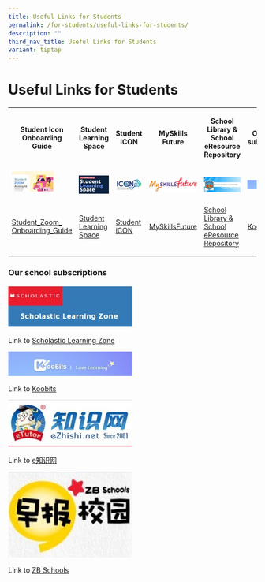 ```yaml
---
title: Useful Links for Students
permalink: /for-students/useful-links-for-students/
description: ""
third_nav_title: Useful Links for Students
variant: tiptap
---
```

<h1><strong>Useful Links for Students</strong></h1><table><tbody><tr><th rowspan="1" colspan="1"><p>Student Icon Onboarding Guide</p></th><th rowspan="1" colspan="1"><p>Student Learning Space</p></th><th rowspan="1" colspan="1"><p>Student iCON</p></th><th rowspan="1" colspan="1"><p>MySkills Future</p></th><th rowspan="1" colspan="1"><p>School Library &amp; School eResource Repository</p></th><th rowspan="1" colspan="1"><p>Our school subscriptions</p></th><th rowspan="1" colspan="1"><p>My Digital Skills Standard</p></th></tr><tr><td rowspan="1" colspan="1"><div class="isomer-image-wrapper"><img style="width:70%" height="auto" width="100%" src="/images/Student%20Zoom.jpg"></div></td><td rowspan="1" colspan="1"><p></p><div class="isomer-image-wrapper"><img style="width: 100%" height="auto" width="100%" alt="" src="/images/SLS.jpg"></div></td><td rowspan="1" colspan="1"><p></p><div class="isomer-image-wrapper"><img style="width: 100%" height="auto" width="100%" alt="" src="/images/STudent ICON.jpg"></div></td><td rowspan="1" colspan="1"><p></p><div class="isomer-image-wrapper"><img style="width: 100%" height="auto" width="100%" alt="" src="/images/Myskillsfuture.png"></div></td><td rowspan="1" colspan="1"><p></p><div class="isomer-image-wrapper"><img style="width: 100%" height="auto" width="100%" alt="" src="/images/school library logo.JPG"></div></td><td rowspan="1" colspan="1"><p></p><div class="isomer-image-wrapper"><img style="width: 100%" height="auto" width="100%" alt="" src="/images/Koobits.jpg"></div></td><td rowspan="1" colspan="1"><p></p><div class="isomer-image-wrapper"><img style="width: 100%" height="auto" width="100%" alt="" src="/images/ICDL.jpg"></div></td></tr><tr><td rowspan="1" colspan="1"><p><a href="/files/Student_Zoom_Onboarding_Guide.pdf" rel="noopener noreferrer nofollow" target="_blank">Student_Zoom_<br>Onboarding_Guide</a></p></td><td rowspan="1" colspan="1"><p><a href="/for-students/useful-links-for-students/student-learning-space-sls" rel="noopener noreferrer nofollow" target="_blank">Student Learning Space</a></p></td><td rowspan="1" colspan="1"><p><a href="/for-students/useful-links-for-students/student-icon" rel="noopener noreferrer nofollow" target="_blank">Student iCON</a></p></td><td rowspan="1" colspan="1"><p><a href="https://go.gov.sg/exploreschools" rel="noopener noreferrer nofollow" target="_blank">MySkillsFuture</a></p></td><td rowspan="1" colspan="1"><p><a href="https://schoolibrary.moe.edu.sg/woodgrovepri/cgi-bin/spydus.exe/MSGTRN/WPAC/HOME" rel="noopener noreferrer nofollow" target="_blank">School Library &amp; School eResource Repository</a></p></td><td rowspan="1" colspan="1"><p><a href="https://member.koobits.com/" rel="noopener noreferrer nofollow" target="_blank">Koobits</a></p></td><td rowspan="1" colspan="1"><p><a href="https://learn.icdlasia.org" rel="noopener noreferrer nofollow" target="_blank">ICDL Learn</a></p></td></tr></tbody></table><h3>Our school subscriptions</h3><div class="isomer-image-wrapper"><img style="width:50%" height="auto" width="100%" src="/images/Scholistic%20Lg%20Zone.jpg"></div><p>Link to <a href="https://slz02.scholasticlearningzone.com/resources/dp-int/dist/#/login3/SGP2V8W" rel="noopener noreferrer nofollow" target="_blank">Scholastic Learning Zone</a></p><div class="isomer-image-wrapper"><img style="width:50%" height="auto" width="100%" src="/images/Koobits.jpg"></div><p>Link to <a href="https://member.koobits.com/" rel="noopener noreferrer nofollow" target="_blank">Koobits</a></p><div class="isomer-image-wrapper"><img style="width:50%" height="auto" width="100%" src="/images/eZhishi.jpg"></div><p>Link to <a href="https://www.ezhishi.net/Contents/" rel="noopener noreferrer nofollow" target="_blank">e知识网</a></p><div class="isomer-image-wrapper"><img style="width:50%" height="auto" width="100%" src="/images/Zhaobao.jpg"></div><p>Link to <a href="https://www.zbschools.sg/" rel="noopener noreferrer nofollow" target="_blank">ZB Schools</a></p>